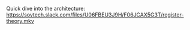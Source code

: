 Quick dive into the architecture: https://sovtech.slack.com/files/U06FBEU3J9H/F06JCAX5G3T/register-theory.mkv